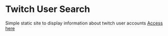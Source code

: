 # Twitch User Search
Simple static site to display information about twitch user accounts
[Access here](https://oscarjohnsonn.github.io/Twitch-User-Search/)
